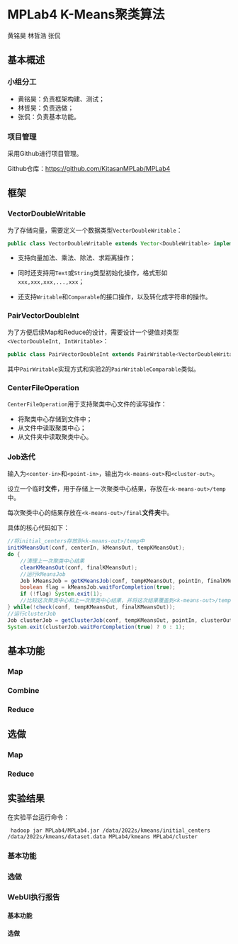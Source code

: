 # MPLab4 K-Means聚类算法

黄铭昊 林哲浩 张侃

## 基本概述

### 小组分工

* 黄铭昊：负责框架构建、测试；
* 林哲昊：负责选做；
* 张侃：负责基本功能。

### 项目管理

采用Github进行项目管理。

Github仓库：https://github.com/KitasanMPLab/MPLab4

## 框架

### VectorDoubleWritable

为了存储向量，需要定义一个数据类型`VectorDoubleWritable`：

```java
public class VectorDoubleWritable extends Vector<DoubleWritable> implements Writable, Comparable<VectorDoubleWritable>
```

* 支持向量加法、乘法、除法、求距离操作；

* 同时还支持用`Text`或`String`类型初始化操作，格式形如`xxx,xxx,xxx,...,xxx`；

* 还支持`Writable`和`Comparable`的接口操作，以及转化成字符串的操作。

### PairVectorDoubleInt

为了方便后续Map和Reduce的设计，需要设计一个键值对类型`<VectorDoubleInt, IntWritable>`：

```java
public class PairVectorDoubleInt extends PairWritable<VectorDoubleWritable, IntWritable>
```

其中`PairWritable`实现方式和实验2的`PairWritableComparable`类似。

### CenterFileOperation

`CenterFileOperation`用于支持聚类中心文件的读写操作：

* 将聚类中心存储到文件中；
* 从文件中读取聚类中心；
* 从文件夹中读取聚类中心。

### Job迭代

输入为`<center-in>`和`<point-in>`，输出为`<k-means-out>`和`<cluster-out>`。

设立一个临时**文件**，用于存储上一次聚类中心结果，存放在`<k-means-out>/temp`中。

每次聚类中心的结果存放在`<k-means-out>/final`**文件夹**中。

具体的核心代码如下：

```java
//将initial_centers存放到<k-means-out>/temp中
initKMeansOut(conf, centerIn, kMeansOut, tempKMeansOut);
do {
    //清理上一次聚类中心结果
    clearKMeansOut(conf, finalKMeansOut);
    //运行kMeansJob
    Job kMeansJob = getKMeansJob(conf, tempKMeansOut, pointIn, finalKMeansOut);
    boolean flag = kMeansJob.waitForCompletion(true);
    if (!flag) System.exit(1);
    //比较这次聚类中心和上一次聚类中心结果，并将这次结果覆盖到<k-means-out>/temp中，如果收敛则结束循环
} while(!check(conf, tempKMeansOut, finalKMeansOut));
//运行clusterJob
Job clusterJob = getClusterJob(conf, tempKMeansOut, pointIn, clusterOut);
System.exit(clusterJob.waitForCompletion(true) ? 0 : 1);
```

## 基本功能

### Map



### Combine



### Reduce



## 选做

### Map



### Reduce



## 实验结果

在实验平台运行命令：

` hadoop jar MPLab4/MPLab4.jar /data/2022s/kmeans/initial_centers /data/2022s/kmeans/dataset.data MPLab4/kmeans MPLab4/cluster`

### 基本功能



### 选做



### WebUI执行报告

#### 基本功能



#### 选做